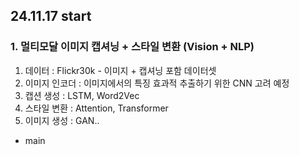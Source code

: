 ## 24.11.17 start
### 1. 멀티모달 이미지 캡셔닝 + 스타일 변환 (Vision + NLP)
1. 데이터 : Flickr30k - 이미지 + 캡셔닝 포함 데이터셋
2. 이미지 인코더 : 이미지에서의 특징 효과적 추출하기 위한 CNN 고려 예정
3. 캡션 생성 : LSTM, Word2Vec
4. 스타일 변환 : Attention, Transformer
5. 이미지 생성 : GAN..

* main

